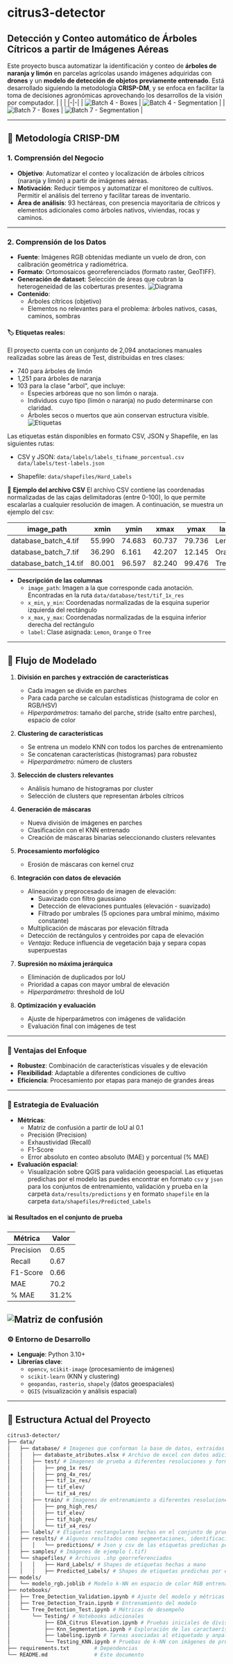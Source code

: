 # citrus3-detector
## Detección y Conteo automático de Árboles Cítricos a partir de Imágenes Aéreas

Este proyecto busca automatizar la identificación y conteo de **árboles de naranja y limón** en parcelas agrícolas usando imágenes adquiridas con **drones** y un **modelo de detección de objetos previamente entrenado**. Está desarrollado siguiendo la metodología **CRISP-DM**, y se enfoca en facilitar la toma de decisiones agronómicas aprovechando los desarrollos de la visión por computador.
| | |
|-|-|
| ![Batch 4 - Boxes](data/results/batch_4_boxes.png) | ![Batch 4 - Segmentation](data/results/batch_4_segmentation.png) |
| ![Batch 7 - Boxes](data/results/batch_7_boxes.png) | ![Batch 7 - Segmentation](data/results/batch_7_segmentation.png) |

---

## 🧠 Metodología CRISP-DM

### 1. Comprensión del Negocio

- **Objetivo**: Automatizar el conteo y localización de árboles cítricos (naranja y limón) a partir de imágenes aéreas.
- **Motivación**: Reducir tiempos y automatizar el monitoreo de cultivos. Permitir el análisis del terreno y facilitar tareas de inventario.
- **Área de análisis**: 93 hectáreas, con presencia mayoritaria de cítricos y elementos adicionales como árboles nativos, viviendas, rocas y caminos.

---

### 2. Comprensión de los Datos

- **Fuente**: Imágenes RGB obtenidas mediante un vuelo de dron, con calibración geométrica y radiométrica. 
- **Formato**: Ortomosaicos georreferenciados (formato raster, GeoTIFF).
- **Generación de dataset**: Selección de áreas que cubran la heterogeneidad de las coberturas presentes.
  ![Diagrama](data/results/tran-test_data_generation.png)
- **Contenido**:
   - Árboles cítricos (objetivo)
   - Elementos no relevantes para el problema: árboles nativos, casas, caminos, sombras
#### 🏷️ Etiquetas reales: 
El proyecto cuenta con un conjunto de 2,094 anotaciones manuales realizadas sobre las áreas de Test, distribuidas en tres clases:
   - 740 para árboles de limón
   - 1,251 para árboles de naranja
   - 103 para la clase "arbol", que incluye:
      - Especies arbóreas que no son limón o naraja.
      - Individuos cuyo tipo (limón o naranja) no pudo determinarse con claridad.
      - Árboles secos o muertos que aún conservan estructura visible.
![Etiquetas](data/results/labels.png)

Las etiquetas están disponibles en formato CSV, JSON y Shapefile, en las siguientes rutas:

- CSV y JSON:
   `data/labels/labels_tifname_porcentual.csv`
   `data/labels/test-labels.json`

- Shapefile:
   `data/shapefiles/Hard_Labels`

📄 **Ejemplo del archivo CSV**
El archivo CSV contiene las coordenadas normalizadas de las cajas delimitadoras (entre 0-100), lo que permite escalarlas a cualquier resolución de imagen. A continuación, se muestra un ejemplo del csv:

| image_path           | xmin   | ymin   | xmax   | ymax   | label  |
|----------------------|--------|--------|--------|--------|--------|
| database_batch_4.tif | 55.990 | 74.683 | 60.737 | 79.736 | Lemon  |
| database_batch_7.tif | 36.290 |  6.161 | 42.207 | 12.145 | Orange |
| database_batch_14.tif| 80.001 | 96.597 | 82.240 | 99.476 | Tree   |

-  **Descripción de las columnas**
   - `image_path`: Imagen a la que corresponde cada anotación. Encontradas en la ruta `data/database/test/tif_1x_res`
   - `x_min`, `y_min`: Coordenadas normalizadas de la esquina superior izquierda del rectángulo
   - `x_max`, `y_max`: Coordenadas normalizadas de la esquina inferior derecha del rectángulo
   - `label`: Clase asignada: `Lemon`, `Orange` o `Tree` 

---

## 🧩 Flujo de Modelado 
1. **División en parches y extracción de características**
   - Cada imagen se divide en parches
   - Para cada parche se calculan estadísticas (histograma de color en RGB/HSV)
   - *Hiperparámetros*: tamaño del parche, stride (salto entre parches), espacio de color

2. **Clustering de características**
   - Se entrena un modelo KNN con todos los parches de entrenamiento
   - Se concatenan características (histogramas) para robustez
   - *Hiperparámetro*: número de clusters

3. **Selección de clusters relevantes**
   - Análisis humano de histogramas por cluster
   - Selección de clusters que representan árboles cítricos

4. **Generación de máscaras**
   - Nueva división de imágenes en parches
   - Clasificación con el KNN entrenado
   - Creación de máscaras binarias seleccionando clusters relevantes

5. **Procesamiento morfológico**
   - Erosión de máscaras con kernel cruz

6. **Integración con datos de elevación**
   - Alineación y preprocesado de imagen de elevación:
     - Suavizado con filtro gaussiano
     - Detección de elevaciones puntuales (elevación - suavizado)
     - Filtrado por umbrales (5 opciones para umbral mínimo, máximo constante)
   - Multiplicación de máscaras por elevación filtrada
   - Detección de rectángulos y centroides por capa de elevación
   - *Ventaja*: Reduce influencia de vegetación baja y separa copas superpuestas

7. **Supresión no máxima jerárquica**
   - Eliminación de duplicados por IoU
   - Prioridad a capas con mayor umbral de elevación
   - *Hiperparámetro*: threshold de IoU

8. **Optimización y evaluación**
   - Ajuste de hiperparámetros con imágenes de validación
   - Evaluación final con imágenes de test

---

### 🧠 Ventajas del Enfoque

- **Robustez**: Combinación de características visuales y de elevación
- **Flexibilidad**: Adaptable a diferentes condiciones de cultivo
- **Eficiencia**: Procesamiento por etapas para manejo de grandes áreas

---

### 🧪 Estrategia de Evaluación
- **Métricas**:
  - Matriz de confusión a partir de IoU al 0.1
  - Precisión (Precision)
  - Exhaustividad (Recall)
  - F1-Score
  - Error absoluto en conteo absoluto (MAE) y porcentual (% MAE)
- **Evaluación espacial**:
  - Visualización sobre QGIS para validación geoespacial. Las etiquetas predichas por el modelo las puedes encontrar en formato `csv` y `json` para los conjuntos de entrenamiento, validación y prueba en la carpeta `data/results/predictions` y en formato `shapefile` en la carpeta `data/shapefiles/Predicted_Labels`

#### 📊 Resultados en el conjunto de prueba

| Métrica     | Valor |
|-------------|-------|
| Precision   | 0.65  |
| Recall      | 0.67  |
| F1-Score    | 0.66  |
| MAE         | 70.2  |
| % MAE       | 31.2% |

![Matriz de confusión](data/results/confusion_matrix_test.png)
---

### ⚙️ Entorno de Desarrollo
- **Lenguaje**: Python 3.10+
- **Librerías clave**:
  - `opencv`, `scikit-image` (procesamiento de imágenes)
  - `scikit-learn` (KNN y clustering)
  - `geopandas`, `rasterio`, `shapely` (datos geoespaciales)
  - `QGIS` (visualización y análisis espacial)

---
## 📂 Estructura Actual del Proyecto

```bash
citrus3-detector/
├── data/
│   ├── database/ # Imagenes que conforman la base de datos, extraidas del ortomosaico
│   │   ├── databaste_atributes.xlsx # Archivo de excel con datos adicionales sobre las imágenes que conforman del database
│   │   ├── test/ # Imagenes de prueba a diferentes resoluciones y formatos, en RGB y modelo de elevación
│   │   │   ├── png_1x res/
│   │   │   ├── png_4x_res/
│   │   │   ├── tif_1x_res/
│   │   │   ├── tif_elev/
│   │   │   └── tif_x4_res/
│   │   ├── train/ # Imagenes de entrenamiento a diferentes resoluciones y formatos, en RGB y modelo de elevación
│   │   │   ├── png_high_res/
│   │   │   ├── tif_elev/
│   │   │   ├── tif_high_res/
│   │   │   └── tif_x4_res/
│   ├── labels/ # Etiquetas rectangulares hechas en el conjunto de prueba en formato csv y json
│   ├── results/ # Algunos resultados como segmentaciones, identificación de bounding boxes y filtrado de copas por mapa de elvación
│   │   │   └── predictions/ # Json y csv de las etiquetas predichas por el modelo
│   ├── samples/ # Imágenes de ejemplo (.tif)
│   └── shapefiles/ # Archivos .shp georreferenciados
│   │   │   ├── Hard_Labels/ # Shapes de etiquetas hechas a mano
│   │   │   ├── Predicted_Labels/ # Shapes de etiquetas predichas por el modelo en entrenamiento y prueba
├── models/ 
│   └── modelo_rgb.joblib # Modelo k-NN en espacio de color RGB entrenado
├── notebooks/
│   ├── Tree_Detection_Validation.ipynb # Ajuste del modelo y métricas
│   ├── Tree_Detection_Train.ipynb # Entrenamiento del modelo
│   └── Tree_Detection_Test.ipynb # Métricas de desempeño
│       └── Testing/ # Notebooks adicionales
│           ├── EDA_Citrus Elevation.ipynb # Pruebas iniciales de división de parches y exploración del espacio RGB y de elevación
│           ├── Knn_Segmentation.ipynb # Exploración de las caractaerísticas de color por parches de imágenees de prueba
│           ├── labeling.ipynb # Tareas asociadas al etiquetado y anpalisis de etiquetas
│           └── Testing_KNN.ipynb # Pruebas de k-NN con imágenes de prueba en RGB
├── requirements.txt        # Dependencias
└── README.md               # Este documento


